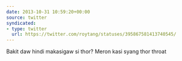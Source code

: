 ```yaml
---
date: 2013-10-31 10:59:20+00:00
source: twitter
syndicated:
- type: twitter
  url: https://twitter.com/roytang/statuses/395867581413740545/
---
```


Bakit daw hindi makasigaw si thor? Meron kasi syang thor throat